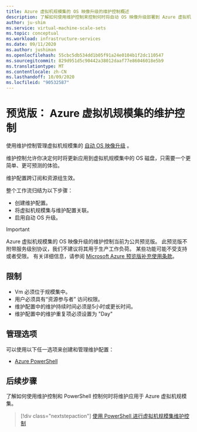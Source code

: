 ```yaml
---
title: Azure 虚拟机规模集的 OS 映像升级的维护控制概述
description: 了解如何使用维护控制来控制何时将自动 OS 映像升级部署到 Azure 虚拟机规模集。
author: ju-shim
ms.service: virtual-machine-scale-sets
ms.topic: conceptual
ms.workload: infrastructure-services
ms.date: 09/11/2020
ms.author: jushiman
ms.openlocfilehash: 55cbc5db534dd1b05f91a24e0104b1f2dc110547
ms.sourcegitcommit: 829d951d5c90442a38012daaf77e86046018e5b9
ms.translationtype: MT
ms.contentlocale: zh-CN
ms.lasthandoff: 10/09/2020
ms.locfileid: "90532587"
---
```

# <a name="preview-maintenance-control-for-azure-virtual-machine-scale-sets"></a>预览版： Azure 虚拟机规模集的维护控制 

使用维护控制管理虚拟机规模集的 [自动 OS 映像升级](../virtual-machine-scale-sets/virtual-machine-scale-sets-automatic-upgrade.md) 。

维护控制允许你决定何时将更新应用到虚拟机规模集中的 OS 磁盘，只需要一个更简单、更可预测的体验。 

维护配置跨订阅和资源组生效。

整个工作流归结为以下步骤： 
- 创建维护配置。
- 将虚拟机规模集与维护配置关联。
- 启用自动 OS 升级。

> [!IMPORTANT]
> Azure 虚拟机规模集的 OS 映像升级的维护控制当前为公共预览版。
> 此预览版不附带服务级别协议，我们不建议将其用于生产工作负荷。 某些功能可能不受支持或者受限。
> 有关详细信息，请参阅 [Microsoft Azure 预览版补充使用条款](https://azure.microsoft.com/support/legal/preview-supplemental-terms/)。


## <a name="limitations"></a>限制

- Vm 必须位于规模集中。
- 用户必须具有“资源参与者”  访问权限。
- 维护配置中的维护持续时间必须是5小时或更长时间。
- 维护配置中的维护重复项必须设置为 "Day"


## <a name="management-options"></a>管理选项

可以使用以下任一选项来创建和管理维护配置：

- [Azure PowerShell](virtual-machine-scale-sets-maintenance-control-powershell.md)


## <a name="next-steps"></a>后续步骤

了解如何使用维护控制和 PowerShell 控制何时将维护应用于 Azure 虚拟机规模集。

> [!div class="nextstepaction"]
> [使用 PowerShell 进行虚拟机规模集维护控制](virtual-machine-scale-sets-maintenance-control-powershell.md)
